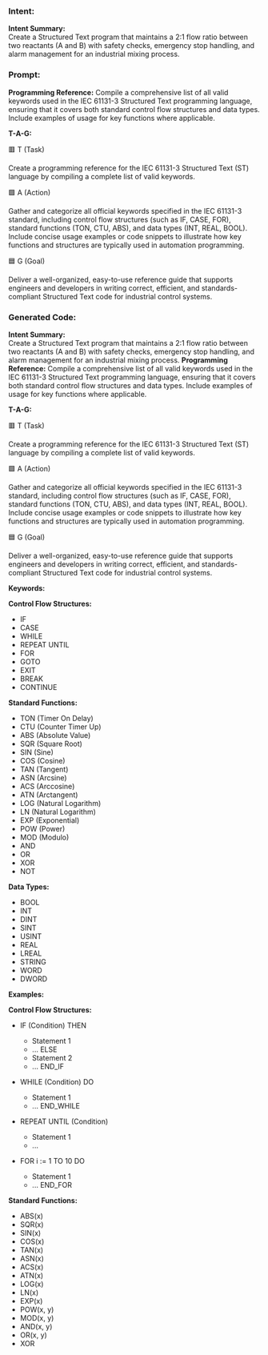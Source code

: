 ### Intent:
**Intent Summary:**  
Create a Structured Text program that maintains a 2:1 flow ratio between two reactants (A and B) with safety checks, emergency stop handling, and alarm management for an industrial mixing process.

### Prompt:
**Programming Reference:**
Compile a comprehensive list of all valid keywords used in the IEC 61131-3 Structured Text programming language, ensuring that it covers both standard control flow structures and data types. Include examples of usage for key functions where applicable.

**T-A-G:**

🟥 T (Task)

Create a programming reference for the IEC 61131-3 Structured Text (ST) language by compiling a complete list of valid keywords.

🟩 A (Action)

Gather and categorize all official keywords specified in the IEC 61131-3 standard, including control flow structures (such as IF, CASE, FOR), standard functions (TON, CTU, ABS), and data types (INT, REAL, BOOL). Include concise usage examples or code snippets to illustrate how key functions and structures are typically used in automation programming.

🟦 G (Goal)

Deliver a well-organized, easy-to-use reference guide that supports engineers and developers in writing correct, efficient, and standards-compliant Structured Text code for industrial control systems.

### Generated Code:
**Intent Summary:**  
Create a Structured Text program that maintains a 2:1 flow ratio between two reactants (A and B) with safety checks, emergency stop handling, and alarm management for an industrial mixing process.
**Programming Reference:**
Compile a comprehensive list of all valid keywords used in the IEC 61131-3 Structured Text programming language, ensuring that it covers both standard control flow structures and data types. Include examples of usage for key functions where applicable.

**T-A-G:**

🟥 T (Task)

Create a programming reference for the IEC 61131-3 Structured Text (ST) language by compiling a complete list of valid keywords.

🟩 A (Action)

Gather and categorize all official keywords specified in the IEC 61131-3 standard, including control flow structures (such as IF, CASE, FOR), standard functions (TON, CTU, ABS), and data types (INT, REAL, BOOL). Include concise usage examples or code snippets to illustrate how key functions and structures are typically used in automation programming.

🟦 G (Goal)

Deliver a well-organized, easy-to-use reference guide that supports engineers and developers in writing correct, efficient, and standards-compliant Structured Text code for industrial control systems.

**Keywords:**

**Control Flow Structures:**

- IF
- CASE
- WHILE
- REPEAT UNTIL
- FOR
- GOTO
- EXIT
- BREAK
- CONTINUE

**Standard Functions:**

- TON (Timer On Delay)
- CTU (Counter Timer Up)
- ABS (Absolute Value)
- SQR (Square Root)
- SIN (Sine)
- COS (Cosine)
- TAN (Tangent)
- ASN (Arcsine)
- ACS (Arccosine)
- ATN (Arctangent)
- LOG (Natural Logarithm)
- LN (Natural Logarithm)
- EXP (Exponential)
- POW (Power)
- MOD (Modulo)
- AND
- OR
- XOR
- NOT

**Data Types:**

- BOOL
- INT
- DINT
- SINT
- USINT
- REAL
- LREAL
- STRING
- WORD
- DWORD

**Examples:**

**Control Flow Structures:**

- IF (Condition) THEN
  - Statement 1
  - ...
  ELSE
  - Statement 2
  - ...
  END_IF

- WHILE (Condition) DO
  - Statement 1
  - ...
  END_WHILE

- REPEAT UNTIL (Condition)
  - Statement 1
  - ...

- FOR i := 1 TO 10 DO
  - Statement 1
  - ...
  END_FOR

**Standard Functions:**

- ABS(x)
- SQR(x)
- SIN(x)
- COS(x)
- TAN(x)
- ASN(x)
- ACS(x)
- ATN(x)
- LOG(x)
- LN(x)
- EXP(x)
- POW(x, y)
- MOD(x, y)
- AND(x, y)
- OR(x, y)
- XOR

